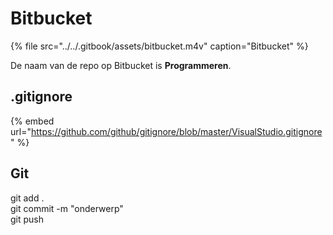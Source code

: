# Bitbucket

{% file src="../../.gitbook/assets/bitbucket.m4v" caption="Bitbucket" %}

De naam van de repo op Bitbucket is **Programmeren**.

## .gitignore

{% embed url="https://github.com/github/gitignore/blob/master/VisualStudio.gitignore" %}

## Git

git add .  
git commit -m "onderwerp"  
git push

